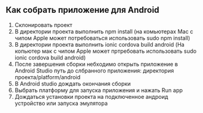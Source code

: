 ## Как собрать приложение для Android

1. Склонировать проект
2. В директории проекта выполнить npm install (на комьютерах Mac с чипом Apple может потребоваться использовать sudo npm install)
3. В директории проекта выполнить ionic cordova build android (На копьютер мак с чипом Apple может пртребовать использовать sudo ionic cordova build android)
4. После завершения сборки небходимо открыть приложение в Android Studio путь до слбранного приложения: директория проекта/platform/android
5. В Android studio дождать окончания сборки
6. Выбрать платформу для запуска приложения и нажать Run app
7. Дождаться установки проекта на подключенное андроид устройство или запуска эмулятора

